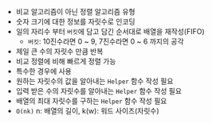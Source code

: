 - 비교 알고리즘이 아닌 정렬 알고리즘 유형
- 숫자 크기에 대한 정보를 자릿수로 인코딩
- 일의 자리수 부터 `버킷`에 담고 담긴 순서대로 배열을 재작성(FIFO)
  - `버킷`: 10진수라면 0 ~ 9, 7진수라면 0 ~ 6 까지의 공각
- 제일 큰 수의 자릿수 만큼 반복
- 비교 정렬에 비해 빠르게 정렬 가능
- 특수한 경우에 사용
- 원하는 자릿수의 값을 알아내는 `Helper` 함수 작성 필요
- 입력 받은 수의 자릿수를 알아내는 `Helper` 함수 작성 필요
- 배열의 최대 자릿수를 구하는 `Helper` 함수 작성 필요
- `O(nk)` n: 배열의 길이, k(w): 워드 사이즈(자릿수)
